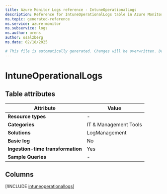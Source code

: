 ```yaml
---
title: Azure Monitor Logs reference - IntuneOperationalLogs
description: Reference for IntuneOperationalLogs table in Azure Monitor Logs.
ms.topic: generated-reference
ms.service: azure-monitor
ms.subservice: logs
ms.author: orens
author: osalzberg
ms.date: 02/18/2025

# This file is automatically generated. Changes will be overwritten. Do not change this file directly.
---
```


# IntuneOperationalLogs




## Table attributes

|Attribute|Value|
|---|---|
|**Resource types**|-|
|**Categories**|IT & Management Tools|
|**Solutions**| LogManagement|
|**Basic log**|No|
|**Ingestion-time transformation**|Yes|
|**Sample Queries**|-|



## Columns
  
[!INCLUDE [intuneoperationallogs](~/reusable-content/ce-skilling/azure/includes/azure-monitor/reference/tables/intuneoperationallogs-include.md)]

